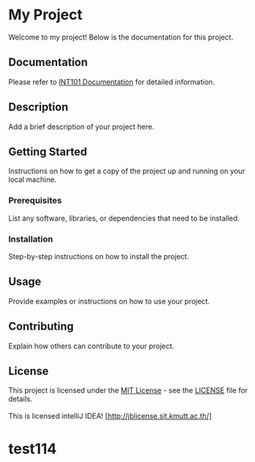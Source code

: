 # My Project

Welcome to my project! Below is the documentation for this project.

## Documentation

Please refer to [INT101 Documentation](https://absorbing-earl-97e.notion.site/INT101-Documentation-eb8648df46384357b49890550a01d16d) for detailed information.

## Description

Add a brief description of your project here.

## Getting Started

Instructions on how to get a copy of the project up and running on your local machine.

### Prerequisites

List any software, libraries, or dependencies that need to be installed.

### Installation

Step-by-step instructions on how to install the project.

## Usage

Provide examples or instructions on how to use your project.

## Contributing

Explain how others can contribute to your project.

## License

This project is licensed under the [MIT License](LICENSE) - see the [LICENSE](LICENSE) file for details.<br><br>
This is licensed intelliJ IDEA! [http://jblicense.sit.kmutt.ac.th/]
# test114
